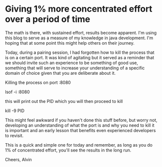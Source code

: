 # Giving 1% more concentrated effort over a period of time

The math is there, with sustained effort, results become apparent. I'm using this blog to serve as a measure of my knowledge in java development. I'm hoping that at some point this might help others on their journey.

Today, during a pairing session, I had forgotten how to kill the process that is on a certain port. It was kind of agitating but it served as a reminder that we should invite such an experience to be something of good use, something that will serve to increase your understanding of a specific domain of choice given that you are deliberate about it.

Killing the process on port :8080

lsof -i :8080

this will print out the PID which you will then proceed to kill

kill -9 PID

This might feel awkward if you haven't done this stuff before, but worry not, developing an understanding of what the port is and why you need to kill it is important and an early lesson that benefits even experienced developers to revisit. 

This is a quick and simple one for today and remember, as long as you do 1% of concentrated effort, you'll see the results in the long run.

Cheers,
Alvin

